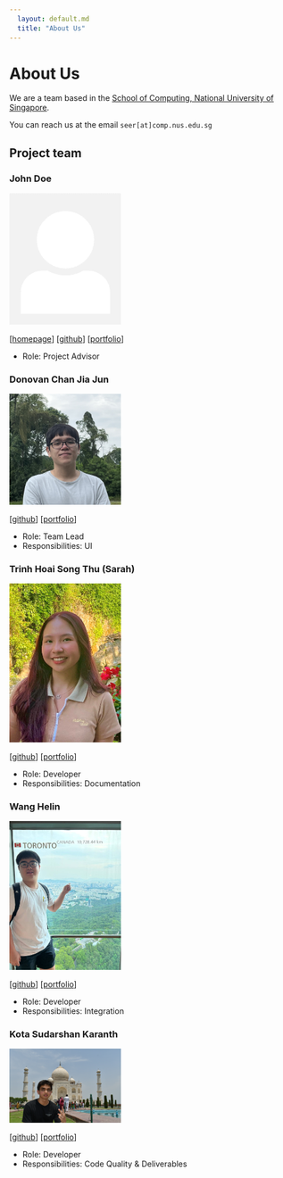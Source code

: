 ```yaml
---
  layout: default.md
  title: "About Us"
---
```


# About Us

We are a team based in the [School of Computing, National University of Singapore](http://www.comp.nus.edu.sg).

You can reach us at the email `seer[at]comp.nus.edu.sg`

## Project team

### John Doe

<img src="images/johndoe.png" width="200px">

[[homepage](http://www.comp.nus.edu.sg/~damithch)]
[[github](https://github.com/johndoe)]
[[portfolio](team/johndoe.md)]

* Role: Project Advisor

### Donovan Chan Jia Jun

<img src="images/donovanjj.png" width="200px">

[[github](http://github.com/donovanjj)]
[[portfolio](team/donovanjj.md)]

* Role: Team Lead
* Responsibilities: UI

### Trinh Hoai Song Thu (Sarah)

<img src="images/songgthu.png" width="200px">

[[github](http://github.com/songgthu)] [[portfolio](team/songgthu.md)]

* Role: Developer
* Responsibilities: Documentation

### Wang Helin

<img src="images/revdrag.png" width="200px">

[[github](http://github.com/revdrag)]
[[portfolio](team/revdrag.md)]

* Role: Developer
* Responsibilities: Integration

### Kota Sudarshan Karanth

<img src="images/sudarshan2401.png" width="200px">

[[github](http://github.com/sudarshan2401)]
[[portfolio](team/sudarshan2401.md)]

* Role: Developer
* Responsibilities: Code Quality & Deliverables
